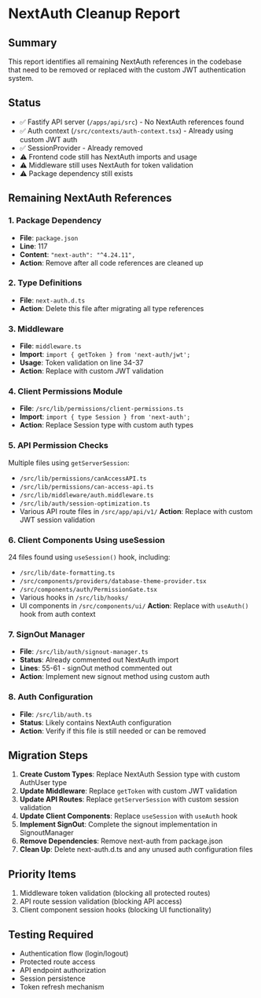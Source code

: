# NextAuth Cleanup Report

## Summary
This report identifies all remaining NextAuth references in the codebase that need to be removed or replaced with the custom JWT authentication system.

## Status
- ✅ Fastify API server (`/apps/api/src`) - No NextAuth references found
- ✅ Auth context (`/src/contexts/auth-context.tsx`) - Already using custom JWT auth
- ✅ SessionProvider - Already removed
- ⚠️ Frontend code still has NextAuth imports and usage
- ⚠️ Middleware still uses NextAuth for token validation
- ⚠️ Package dependency still exists

## Remaining NextAuth References

### 1. Package Dependency
- **File**: `package.json`
- **Line**: 117
- **Content**: `"next-auth": "^4.24.11",`
- **Action**: Remove after all code references are cleaned up

### 2. Type Definitions
- **File**: `next-auth.d.ts`
- **Action**: Delete this file after migrating all type references

### 3. Middleware
- **File**: `middleware.ts`
- **Import**: `import { getToken } from 'next-auth/jwt';`
- **Usage**: Token validation on line 34-37
- **Action**: Replace with custom JWT validation

### 4. Client Permissions Module
- **File**: `/src/lib/permissions/client-permissions.ts`
- **Import**: `import { type Session } from 'next-auth';`
- **Action**: Replace Session type with custom auth types

### 5. API Permission Checks
Multiple files using `getServerSession`:
- `/src/lib/permissions/canAccessAPI.ts`
- `/src/lib/permissions/can-access-api.ts`
- `/src/lib/middleware/auth.middleware.ts`
- `/src/lib/auth/session-optimization.ts`
- Various API route files in `/src/app/api/v1/`
**Action**: Replace with custom JWT session validation

### 6. Client Components Using useSession
24 files found using `useSession()` hook, including:
- `/src/lib/date-formatting.ts`
- `/src/components/providers/database-theme-provider.tsx`
- `/src/components/auth/PermissionGate.tsx`
- Various hooks in `/src/lib/hooks/`
- UI components in `/src/components/ui/`
**Action**: Replace with `useAuth()` hook from auth context

### 7. SignOut Manager
- **File**: `/src/lib/auth/signout-manager.ts`
- **Status**: Already commented out NextAuth import
- **Lines**: 55-61 - signOut method commented out
- **Action**: Implement new signout method using custom auth

### 8. Auth Configuration
- **File**: `/src/lib/auth.ts`
- **Status**: Likely contains NextAuth configuration
- **Action**: Verify if this file is still needed or can be removed

## Migration Steps

1. **Create Custom Types**: Replace NextAuth Session type with custom AuthUser type
2. **Update Middleware**: Replace `getToken` with custom JWT validation
3. **Update API Routes**: Replace `getServerSession` with custom session validation
4. **Update Client Components**: Replace `useSession` with `useAuth` hook
5. **Implement SignOut**: Complete the signout implementation in SignoutManager
6. **Remove Dependencies**: Remove next-auth from package.json
7. **Clean Up**: Delete next-auth.d.ts and any unused auth configuration files

## Priority Items
1. Middleware token validation (blocking all protected routes)
2. API route session validation (blocking API access)
3. Client component session hooks (blocking UI functionality)

## Testing Required
- Authentication flow (login/logout)
- Protected route access
- API endpoint authorization
- Session persistence
- Token refresh mechanism